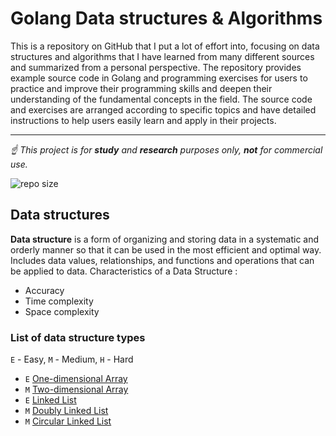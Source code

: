 # Golang Data structures & Algorithms
This is a repository on GitHub that I put a lot of effort into, focusing on data structures and algorithms that I have learned from many different sources and summarized from a personal perspective. The repository provides example source code in Golang and programming exercises for users to practice and improve their programming skills and deepen their understanding of the fundamental concepts in the field. The source code and exercises are arranged according to specific topics and have detailed instructions to help users easily learn and apply in their projects.

<hr>

*☝ This project is for **study** and **research** purposes only, **not** for commercial use.*

![repo size](https://img.shields.io/github/repo-size/quaan2hand/golang-algorithms.svg)
## Data structures
**Data structure** is a form of organizing and storing data in a systematic and orderly manner so that it can be used in the most efficient and optimal way. Includes data values, relationships, and functions and operations that can be applied to data. Characteristics of a Data Structure </i>:
- Accuracy
- Time complexity
- Space complexity

### List of data structure types
`E` - Easy, `M` - Medium, `H` - Hard
* `E` [One-dimensional Array](http://)
* `M` [Two-dimensional Array](http://)
* `E` [Linked List](http://)
* `M` [Doubly Linked List](http://)
* `M` [Circular Linked List](http://)